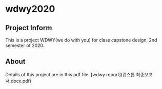 # wdwy2020

## Project Inform
This is a project WDWY(we do with you) for class capstone design, 2nd semester of 2020.

## About
Details of this project are in this pdf file.
[wdwy report](캡스톤 최종보고서.docx.pdf) 

